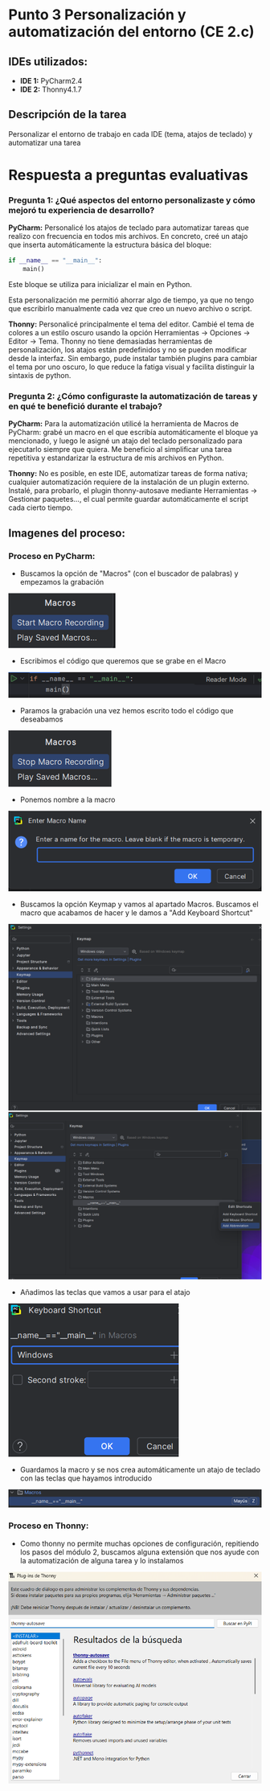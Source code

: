 # Punto 3 Personalización y automatización del entorno (CE 2.c)

## IDEs utilizados:
- **IDE 1:** PyCharm2.4
- **IDE 2:** Thonny4.1.7

## Descripción de la tarea
Personalizar el entorno de trabajo en cada IDE (tema, atajos de teclado) y automatizar una tarea

# Respuesta a preguntas evaluativas
### Pregunta 1: ¿Qué aspectos del entorno personalizaste y cómo mejoró tu experiencia de desarrollo?
**PyCharm:**
Personalicé los atajos de teclado para automatizar tareas que realizo con frecuencia en todos mis archivos. En concreto, creé un atajo que inserta automáticamente la estructura básica del bloque:
```python
if __name__ == "__main__":
    main()
```
Este bloque se utiliza para inicializar el main en Python.

Esta personalización me permitió ahorrar algo de tiempo, ya que no tengo que escribirlo manualmente cada vez que creo un nuevo archivo o script.

**Thonny:**
Personalicé principalmente el tema del editor. Cambié el tema de colores a un estilo oscuro usando la opción Herramientas -> Opciones -> Editor -> Tema. Thonny no tiene demasiadas herramientas de personalización, los atajos están predefinidos y no se pueden modificar desde la interfaz. Sin embargo, pude instalar también plugins para cambiar el tema por uno oscuro, lo que reduce la fatiga visual y facilita distinguir la sintaxis de python.

### Pregunta 2: ¿Cómo configuraste la automatización de tareas y en qué te benefició durante el trabajo?
**PyCharm:**
Para la automatización utilicé la herramienta de Macros de PyCharm: grabé un macro en el que escribía automáticamente el bloque ya mencionado, y luego le asigné un atajo del teclado personalizado para ejecutarlo siempre que quiera. Me beneficio al simplificar una tarea repetitiva y estandarizar la estructura de mis archivos en Python.

**Thonny:**
No es posible, en este IDE, automatizar tareas de forma nativa; cualquier automatización requiere de la instalación de un plugin externo. Instalé, para probarlo, el plugin thonny-autosave mediante Herramientas -> Gestionar paquetes..., el cual permite guardar automáticamente el script cada cierto tiempo.

## Imagenes del proceso:
### Proceso en PyCharm:
- Buscamos la opción de "Macros" (con el buscador de palabras) y empezamos la grabación

![](capturas/Atajos/atajos_pycharm/1.png)

- Escribimos el código que queremos que se grabe en el Macro

![](capturas/Atajos/atajos_pycharm/2.png)

- Paramos la grabación una vez hemos escrito todo el código que deseabamos

![](capturas/Atajos/atajos_pycharm/3.png)

- Ponemos nombre a la macro

![](capturas/Atajos/atajos_pycharm/4.png)

- Buscamos la opción Keymap y vamos al apartado Macros. Buscamos el macro que acabamos de hacer y le damos a "Add Keyboard Shortcut"

![](capturas/Atajos/atajos_pycharm/5.png)
![](capturas/Atajos/atajos_pycharm/6.png)

- Añadimos las teclas que vamos a usar para el atajo

![](capturas/Atajos/atajos_pycharm/7.png)

- Guardamos la macro y se nos crea automáticamente un atajo de teclado con las teclas que hayamos introducido

![](capturas/Atajos/atajos_pycharm/8.png)

### Proceso en Thonny:
- Como thonny no permite muchas opciones de configuración, repitiendo los pasos del módulo 2, buscamos alguna extensión que nos ayude con la automatización de alguna tarea y lo instalamos

![](capturas/Atajos/atajos_thonny/Captura%20de%20pantalla%202025-10-27%20092618.png)